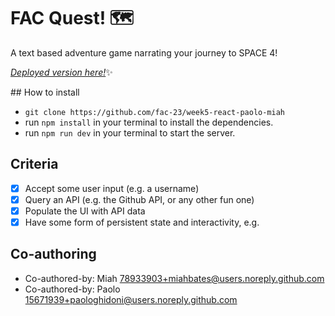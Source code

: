 # FAC Quest! 🗺️

A text based adventure game narrating your journey to SPACE 4!

[_Deployed version here!_](https://sleepy-meitner-5e2ffb.netlify.app/):sparkles:

## How to install

- `git clone https://github.com/fac-23/week5-react-paolo-miah`
- run `npm install` in your terminal to install the dependencies.
- run `npm run dev` in your terminal to start the server.

## Criteria

- [x] Accept some user input (e.g. a username)
- [x] Query an API (e.g. the Github API, or any other fun one)
- [x] Populate the UI with API data
- [x] Have some form of persistent state and interactivity, e.g.

## Co-authoring

- Co-authored-by: Miah <78933903+miahbates@users.noreply.github.com>
- Co-authored-by: Paolo <15671939+paologhidoni@users.noreply.github.com>
